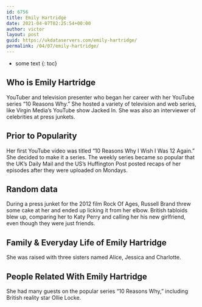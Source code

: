 ```yaml
---
id: 6756
title: Emily Hartridge
date: 2021-04-07T02:25:54+00:00
author: victor
layout: post
guid: https://ukdataservers.com/emily-hartridge/
permalink: /04/07/emily-hartridge/
---
```


* some text
{: toc}


## Who is Emily Hartridge



YouTuber and television presenter who began her career with her YouTube series &#8220;10 Reasons Why.&#8221; She hosted a variety of television and web series, like Virgin Media&#8217;s YouTube show Jacked In. She was also an interviewer of celebrities at press junkets. 

                
                
                
## Prior to Popularity



Her first YouTube video was titled &#8220;10 Reasons Why I Wish I Was 12 Again.&#8221; She decided to make it a series. The weekly series became so popular that the UK&#8217;s Daily Mail and the US&#8217;s Huffington Post posted recaps of her episodes after they were uploaded on Mondays.

                
                
                
## Random data



During a press junket for the 2012 film Rock Of Ages, Russell Brand threw some cake at her and ended up licking it from her elbow. British tabloids blew up, comparing her to Katy Perry and calling her his new girlfriend, even though they were just friends.

                
                
                
## Family & Everyday Life of Emily Hartridge



She was raised with three sisters named Alice, Jessica and Charlotte.

                
                
                
## People Related With Emily Hartridge



She had many guests on the popular series &#8220;10 Reasons Why,&#8221; including British reality star Ollie Locke.

                
              
            
          
          
          